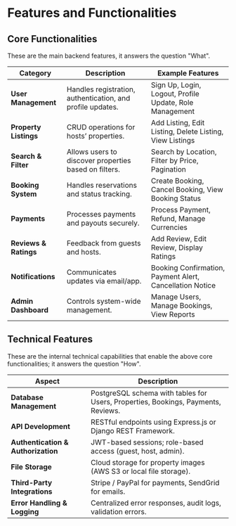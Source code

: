 # Features and Functionalities



## Core Functionalities
These are the main backend features, it answers the question "What".

| Category              | Description                                                | Example Features                                         |
| --------------------- | ---------------------------------------------------------- | -------------------------------------------------------- |
| **User Management**   | Handles registration, authentication, and profile updates. | Sign Up, Login, Logout, Profile Update, Role Management  |
| **Property Listings** | CRUD operations for hosts’ properties.                     | Add Listing, Edit Listing, Delete Listing, View Listings |
| **Search & Filter**   | Allows users to discover properties based on filters.      | Search by Location, Filter by Price, Pagination          |
| **Booking System**    | Handles reservations and status tracking.                  | Create Booking, Cancel Booking, View Booking Status      |
| **Payments**          | Processes payments and payouts securely.                   | Process Payment, Refund, Manage Currencies               |
| **Reviews & Ratings** | Feedback from guests and hosts.                            | Add Review, Edit Review, Display Ratings                 |
| **Notifications**     | Communicates updates via email/app.                        | Booking Confirmation, Payment Alert, Cancellation Notice |
| **Admin Dashboard**   | Controls system-wide management.                           | Manage Users, Manage Bookings, View Reports              |


## Technical Features
These are the internal technical capabilities that enable the above core functionalities; it answers the question "How".

| Aspect                             | Description                                                                       |
| ---------------------------------- | --------------------------------------------------------------------------------- |
| **Database Management**            | PostgreSQL schema with tables for Users, Properties, Bookings, Payments, Reviews. |
| **API Development**                | RESTful endpoints using Express.js or Django REST Framework.                      |
| **Authentication & Authorization** | JWT-based sessions; role-based access (guest, host, admin).                       |
| **File Storage**                   | Cloud storage for property images (AWS S3 or local file storage).                 |
| **Third-Party Integrations**       | Stripe / PayPal for payments, SendGrid for emails.                                |
| **Error Handling & Logging**       | Centralized error responses, audit logs, validation errors.                       |

